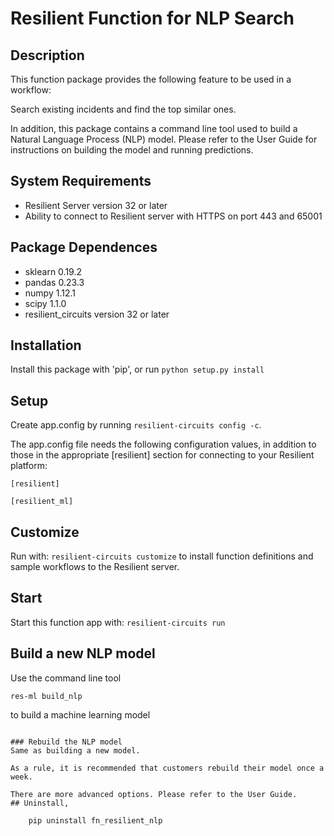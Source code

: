 # Resilient Function for NLP Search

## Description

This function package provides the following feature to be used in a workflow:

Search existing incidents and find the top similar ones.

In addition, this package contains a command line tool used to build a Natural Language Process (NLP) model.
Please refer to the User Guide for instructions on building the model and running predictions.

## System Requirements
- Resilient Server version 32 or later
- Ability to connect to Resilient server with HTTPS on port 443 and 65001

## Package Dependences
- sklearn 0.19.2
- pandas 0.23.3
- numpy 1.12.1
- scipy 1.1.0
- resilient_circuits version 32 or later

## Installation
Install this package with 'pip', or run `python setup.py install`

## Setup
Create app.config by running `resilient-circuits config -c`.

The app.config file needs the following configuration values, in addition to those in the appropriate [resilient] section for
connecting to your Resilient platform:

```
[resilient]

[resilient_ml]

```

## Customize
Run with: `resilient-circuits customize` to install function definitions and sample workflows to the Resilient server.

## Start
Start this function app with: `resilient-circuits run`

## Build a new NLP model
Use the command line tool
```
res-ml build_nlp
```
to build a machine learning model
```

### Rebuild the NLP model
Same as building a new model.

As a rule, it is recommended that customers rebuild their model once a week.

There are more advanced options. Please refer to the User Guide.
## Uninstall,

    pip uninstall fn_resilient_nlp
